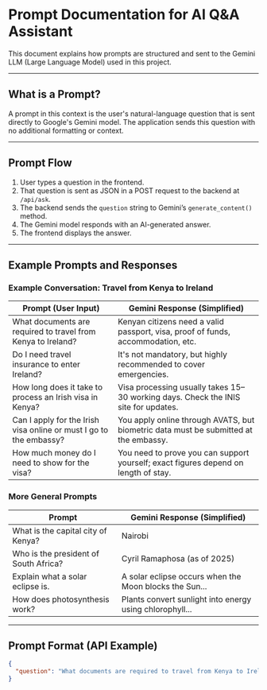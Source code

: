 #  Prompt Documentation for AI Q&A Assistant

This document explains how prompts are structured and sent to the Gemini LLM (Large Language Model) used in this project.

---

##  What is a Prompt?

A prompt in this context is the user's natural-language question that is sent directly to Google's Gemini model. The application sends this question with no additional formatting or context.

---

##  Prompt Flow

1. User types a question in the frontend.
2. That question is sent as JSON in a POST request to the backend at `/api/ask`.
3. The backend sends the `question` string to Gemini’s `generate_content()` method.
4. The Gemini model responds with an AI-generated answer.
5. The frontend displays the answer.

---

##  Example Prompts and Responses

### Example Conversation: Travel from Kenya to Ireland

| Prompt (User Input)                                                                 | Gemini Response (Simplified)                                                             |
|--------------------------------------------------------------------------------------|------------------------------------------------------------------------------------------|
| What documents are required to travel from Kenya to Ireland?                         | Kenyan citizens need a valid passport, visa, proof of funds, accommodation, etc.        |
| Do I need travel insurance to enter Ireland?                                         | It's not mandatory, but highly recommended to cover emergencies.                        |
| How long does it take to process an Irish visa in Kenya?                             | Visa processing usually takes 15–30 working days. Check the INIS site for updates.      |
| Can I apply for the Irish visa online or must I go to the embassy?                   | You apply online through AVATS, but biometric data must be submitted at the embassy.    |
| How much money do I need to show for the visa?                                       | You need to prove you can support yourself; exact figures depend on length of stay.     |

### More General Prompts

| Prompt                                            | Gemini Response (Simplified)                      |
|---------------------------------------------------|---------------------------------------------------|
| What is the capital city of Kenya?                | Nairobi                                           |
| Who is the president of South Africa?             | Cyril Ramaphosa (as of 2025)                      |
| Explain what a solar eclipse is.                  | A solar eclipse occurs when the Moon blocks the Sun... |
| How does photosynthesis work?                     | Plants convert sunlight into energy using chlorophyll... |

---

##  Prompt Format (API Example)

```json
{
  "question": "What documents are required to travel from Kenya to Ireland?"
}

